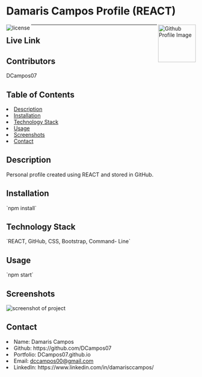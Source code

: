 # Damaris Campos Profile (REACT)
<img align="left" src="https://img.shields.io/badge/License-MIT-green" alt="license">
<img align="right" width="100" height="100" src="https://avatars0.githubusercontent.com/u/68753563?s=400&u=db8ed5c85d35601b1cace358ee79fa43b9f12676&v=4" alt="Github Profile Image"><hr></hr>

## Live Link


## Contributors
DCampos07
    
## Table of Contents
<li><a href="#description">Description</a></li>  
<li><a href="#installation">Installation</a></li>
<li><a href="#tech">Technology Stack</a></li> 
<li><a href="#usage">Usage</a></li>
<li><a href="#screenshots">Screenshots</a></li> 
<li><a href="#contact">Contact</a></li> 
<!-- <li><a href="#tests">Tests</a></li>  -->
  
<h2 id= "description">Description</h2>
Personal profile created using REACT and stored in GitHub.

<h2 id= "installation">Installation</h2>
`npm install`
    
<h2 id= "technology">Technology Stack</h2>
 `REACT, GitHub, CSS, Bootstrap, Command- Line`
  
<h2 id= "usage">Usage</h2>
`npm start`
  
<h2 id= "screenshots">Screenshots</h2>

<img src="../assets/screenshot.png" alt="screenshot of project">


<h2 id= "contact">Contact</h2>
<li>Name: Damaris Campos</li> 
<li>Github: https://github.com/DCampos07</li> 
<li>Portfolio: DCampos07.github.io</li>
<li>Email: <a href="mailto:dccampos00@gmail.com" target="_blank">dccampos00@gmail.com</a></li> 
<li>LinkedIn: https://www.linkedin.com/in/damarisccampos/</li> 

    
<!-- <h2 id= "tests">Tests</h2>

![Image of the App Test](./public/images/budget.gif "gif of the application tests") -->

<!-- View the [User & Friends walkthrough video here.](https://drive.google.com/file/d/1pKuDDpCjFXYS8vo5ZYWKmn8jSJZ-cIWe/view)
 <br/>
View the [Thoughts & Reactions walkthrough video here.](https://drive.google.com/file/d/1JZ5KGrK6M1DqUaJ9z1q1XQ_CBd0IcoiA/view)  -->

